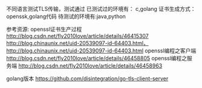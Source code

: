 

不同语言测试TLS传输，测试通过
已测试过的环境有： c,golang
证书生成方式： openssk,golang代码
待测试的环境有:java,python

参考资源:
openssl证书生产过程
http://blog.csdn.net/fly2010love/article/details/46415307
http://blog.chinaunix.net/uid-20539097-id-64403.html，http://blog.chinaunix.net/uid-20539097-id-64403.html
openssl编程之客户端
http://blog.csdn.net/fly2010love/article/details/46458805
openssl编程之服务端
http://blog.csdn.net/fly2010love/article/details/46458963

golang版本
https://github.com/disintegration/go-tls-client-server

